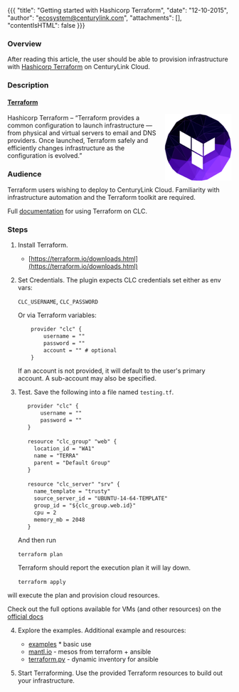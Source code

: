 {{{
  "title": "Getting started with Hashicorp Terraform",
  "date": "12-10-2015",
  "author": "ecosystem@centurylink.com",
  "attachments": [],
  "contentIsHTML": false
}}}

### Overview
After reading this article, the user should be able to provision infrastructure with
[Hashicorp Terraform](https://terraform.io) on CenturyLink Cloud.

### Description

#### [Terraform](http://terraform.io)
<img src="../../images/ecosystem-hashicorp-terraform.png" style="border:0;float:right;max-width: 150px;">

Hashicorp Terraform – “Terraform provides a common configuration to launch infrastructure — from physical and virtual servers to email and DNS providers. Once launched, Terraform safely and efficiently changes infrastructure as the configuration is evolved.”

### Audience
Terraform users wishing to deploy to CenturyLink Cloud. Familiarity with infrastructure automation and the Terraform toolkit are required.

Full [documentation](https://www.terraform.io/docs/providers/clc/index.html) for using Terraform on CLC.

### Steps
1. Install Terraform.
   * [https://terraform.io/downloads.html](https://terraform.io/downloads.html)

2. Set Credentials.
   The plugin expects CLC credentials set either as env vars:

	`CLC_USERNAME`, `CLC_PASSWORD`

	Or via Terraform variables:
	```
		provider "clc" {
  			username = ""
			password = ""
            account = "" # optional
		}
   ```
    If an account is not provided, it will default to the user's primary account. A sub-account may also be specified.

3. Test.
	 Save the following into a file named `testing.tf`.
	 ```
		provider "clc" {
  			username = ""
			password = ""
		}

		resource "clc_group" "web" {
		  location_id = "WA1"
		  name = "TERRA"
		  parent = "Default Group"
		}

		resource "clc_server" "srv" {
		  name_template = "trusty"
		  source_server_id = "UBUNTU-14-64-TEMPLATE"
		  group_id = "${clc_group.web.id}"
		  cpu = 2
		  memory_mb = 2048
		}  	
   ```
	And then run

	`terraform plan`

	Terraform should report the execution plan it will lay down.

	`terraform apply`

  will execute the plan and provision cloud resources.

  Check out the full options available for VMs (and other resources) on the
    [official docs](https://www.terraform.io/docs/providers/clc/index.html)

4. Explore the examples.
   Additional example and resources:
   * [examples](https://github.com/CenturyLinkCloud/terraform-provider-clc/tree/master/examples) * basic use
   * [mantl.io](https://github.com/CiscoCloud/mantl/blob/master/terraform/clc.sample.tf) - mesos from terraform + ansible
   * [terraform.py](https://github.com/CiscoCloud/terraform.py) - dynamic inventory for ansible

5. Start Terraforming.
   Use the provided Terraform resources to build out your infrastructure.
